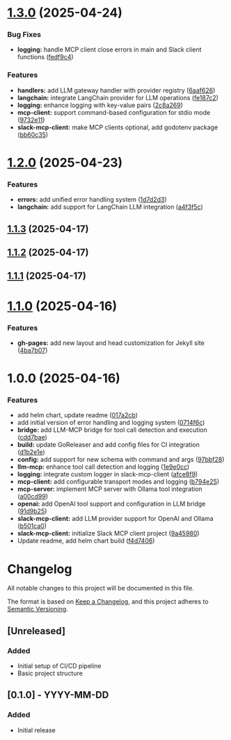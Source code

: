 # [1.3.0](https://github.com/tuannvm/slack-mcp-client/compare/v1.2.0...v1.3.0) (2025-04-24)


### Bug Fixes

* **logging:** handle MCP client close errors in main and Slack client functions ([fedf9c4](https://github.com/tuannvm/slack-mcp-client/commit/fedf9c4e8932692fe8712192085dec20501d3cf5))


### Features

* **handlers:** add LLM gateway handler with provider registry ([6aaf626](https://github.com/tuannvm/slack-mcp-client/commit/6aaf6267a173448fdada7fe4b2626c7f0dc92236))
* **langchain:** integrate LangChain provider for LLM operations ([fe187c2](https://github.com/tuannvm/slack-mcp-client/commit/fe187c2672cc1160f4d07f89ef75ff2441cc4593))
* **logging:** enhance logging with key-value pairs ([2c8a269](https://github.com/tuannvm/slack-mcp-client/commit/2c8a2695113719d05125b8fcca8406311e32032a))
* **mcp-client:** support command-based configuration for stdio mode ([9732e11](https://github.com/tuannvm/slack-mcp-client/commit/9732e117d7b6ec06fb475fa786910f6314714526))
* **slack-mcp-client:** make MCP clients optional, add godotenv package ([bb60c35](https://github.com/tuannvm/slack-mcp-client/commit/bb60c35c5cc087f43cd652b6e6344ebdd92ad2c2))

# [1.2.0](https://github.com/tuannvm/slack-mcp-client/compare/v1.1.3...v1.2.0) (2025-04-23)


### Features

* **errors:** add unified error handling system ([1d7d2d3](https://github.com/tuannvm/slack-mcp-client/commit/1d7d2d38ca424f878d756f022612a142c7698f6f))
* **langchain:** add support for LangChain LLM integration ([a4f3f5c](https://github.com/tuannvm/slack-mcp-client/commit/a4f3f5c563f9a3d63e5fbdaff0a0224731b82a22))

## [1.1.3](https://github.com/tuannvm/slack-mcp-client/compare/v1.1.2...v1.1.3) (2025-04-17)

## [1.1.2](https://github.com/tuannvm/slack-mcp-client/compare/v1.1.1...v1.1.2) (2025-04-17)

## [1.1.1](https://github.com/tuannvm/slack-mcp-client/compare/v1.1.0...v1.1.1) (2025-04-17)

# [1.1.0](https://github.com/tuannvm/slack-mcp-client/compare/v1.0.0...v1.1.0) (2025-04-16)


### Features

* **gh-pages:** add new layout and head customization for Jekyll site ([4ba7b07](https://github.com/tuannvm/slack-mcp-client/commit/4ba7b076e5d5fb6d5a1d2f920e0ab19a3ad95c7d))

# 1.0.0 (2025-04-16)


### Features

* add helm chart, update readme ([017a2cb](https://github.com/tuannvm/slack-mcp-client/commit/017a2cb9f0c49eea0c9c927a5bcabb50714dc4bf))
* add initial version of error handling and logging system ([0714f6c](https://github.com/tuannvm/slack-mcp-client/commit/0714f6cb552ce0c8862f361364679f9ce33c12b1))
* **bridge:** add LLM-MCP bridge for tool call detection and execution ([cdd7bae](https://github.com/tuannvm/slack-mcp-client/commit/cdd7bae45d10b5c2d252f9ae4c5730ada616c96c))
* **build:** update GoReleaser and add config files for CI integration ([d1b2e1e](https://github.com/tuannvm/slack-mcp-client/commit/d1b2e1ee95fa14c8afef404222ed5191c7cf4334))
* **config:** add support for new schema with command and args ([97bbf28](https://github.com/tuannvm/slack-mcp-client/commit/97bbf28f8deea0708257d058a1c990f4af1a4be5))
* **llm-mcp:** enhance tool call detection and logging ([1e9e0cc](https://github.com/tuannvm/slack-mcp-client/commit/1e9e0cc4b7aeb8d0a360a230388a6225f2157685))
* **logging:** integrate custom logger in slack-mcp-client ([afce8f9](https://github.com/tuannvm/slack-mcp-client/commit/afce8f9bf965b6a92aa793f4bcb4e979a62ed45f))
* **mcp-client:** add configurable transport modes and logging ([b794e25](https://github.com/tuannvm/slack-mcp-client/commit/b794e253c99797f0dc145d84bd4bb288365bf539))
* **mcp-server:** implement MCP server with Ollama tool integration ([a00cd99](https://github.com/tuannvm/slack-mcp-client/commit/a00cd99b8e9b9afce24ae18113a0ca4b9d007501))
* **openai:** add OpenAI tool support and configuration in LLM bridge ([91d9b25](https://github.com/tuannvm/slack-mcp-client/commit/91d9b25970276a7dc30d0e36c6f06555a874c45d))
* **slack-mcp-client:** add LLM provider support for OpenAI and Ollama ([b501ca0](https://github.com/tuannvm/slack-mcp-client/commit/b501ca0ed282272542ecff8185fbc74ce7f7e3ea))
* **slack-mcp-client:** initialize Slack MCP client project ([9a45980](https://github.com/tuannvm/slack-mcp-client/commit/9a4598012c378c0dd702a2f9c2689eaa15e1ffd0))
* Update readme, add helm chart build ([f4d7406](https://github.com/tuannvm/slack-mcp-client/commit/f4d7406b57ad8587ca2591b131840a08f14ed498))

# Changelog

All notable changes to this project will be documented in this file.

The format is based on [Keep a Changelog](https://keepachangelog.com/en/1.0.0/),
and this project adheres to [Semantic Versioning](https://semver.org/spec/v2.0.0.html).

## [Unreleased]

### Added
- Initial setup of CI/CD pipeline
- Basic project structure

## [0.1.0] - YYYY-MM-DD
### Added
- Initial release
